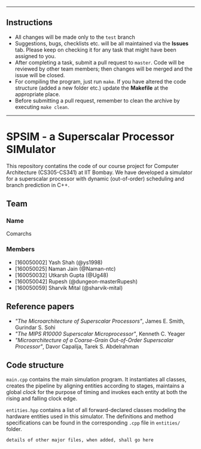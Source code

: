 ***
## Instructions
*   All changes will be made only to the `test` branch
*   Suggestions, bugs, checklists etc. will be all maintained via the **Issues** tab. Please keep on checking it for any task that might have been assigned to you.
*   After completing a task, submit a pull request to `master`. Code will be reviewed by other team members; then changes will be merged and the issue will be closed.
*   For compiling the program, just run `make`. If you have altered the code structure (added a new folder etc.) update the **Makefile** at the appropriate place.
*   Before submitting a pull request, remember to clean the archive by executing `make clean`.
***

# SPSIM - a Superscalar Processor SIMulator
This repository contatins the code of our course project for Computer Architecture (CS305-CS341) at IIT Bombay. We have developed a simulator for a superscalar processor with dynamic (out-of-order) scheduling and branch prediction in C++.

## Team
### Name
Comarchs
### Members
*   [160050002] Yash Shah (@ys1998)
*   [160050025] Naman Jain (@Naman-ntc)
*   [160050032] Utkarsh Gupta (@Ug48)
*   [160050042] Rupesh (@dungeon-masterRupesh)
*   [160050059] Sharvik Mital (@sharvik-mital)

## Reference papers
*   *"The Microarchitecture of Superscalar Processors"*, James E. Smith, Gurindar S. Sohi
*   *"The MIPS R10000 Superscalar Microprocessor"*, Kenneth C. Yeager
*   *"Microarchitecture of a Coarse-Grain Out-of-Order Superscalar Processor"*, Davor Capalija, Tarek S. Abdelrahman

## Code structure
`main.cpp` contains the main simulation program. It instantiates all classes, creates the pipeline by aligning entities according to stages, maintains a global *clock* for the purpose of timing and invokes each entity at both the rising and falling clock edge.

`entities.hpp` contains a list of all forward-declared classes modeling the hardware entities used in this simulator. The definitions and method specifications can be found in the corresponding `.cpp` file in `entities/` folder.

```
details of other major files, when added, shall go here
```
